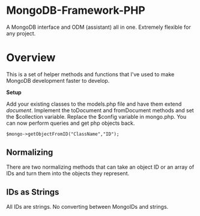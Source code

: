 MongoDB-Framework-PHP
=====================

A MongoDB interface and ODM (assistant) all in one. Extremely flexible for any project.

# Overview

This is a set of helper methods and functions that I've used to make MongoDB development faster to develop.

**Setup**

Add your existing classes to the models.php file and have them extend *document*. Implement the toDocument and fromDocument methods and set the $collection variable. Replace the $config variable in mongo.php. You can now perform queries and get php objects back. 

`$mongo->getObjectFromID("ClassName","ID");`

## Normalizing

There are two normalizing methods that can take an object ID or an array of IDs and turn them into the objects they represent.

## IDs as Strings

All IDs are strings. No converting between MongoIDs and strings.